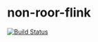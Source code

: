 # non-roor-flink
[![Build Status](https://travis-ci.org/abhiesa/non-roor-flink.svg?branch=master)](https://travis-ci.org/abhiesa/non-roor-flink)

